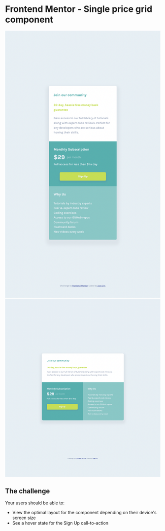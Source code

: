 # Frontend Mentor - Single price grid component

![mobile](./design/mobile.png)
![desktop](./design/desktop.png)

## The challenge

Your users should be able to:

- View the optimal layout for the component depending on their device's screen size
- See a hover state for the Sign Up call-to-action